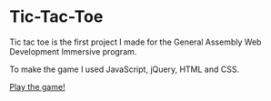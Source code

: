 # Tic-Tac-Toe

Tic tac toe is the first project I made for the General Assembly Web Development Immersive program. 

To make the game I used JavaScript, jQuery, HTML and CSS.

[Play the game!](http://kylieo.github.io/Tic-Tac-Toe/)

